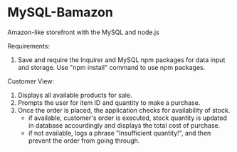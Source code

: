 # MySQL-Bamazon
Amazon-like storefront with the MySQL and node.js

Requirements: 
1. Save and require the Inquirer and MySQL npm packages for data input and storage. Use "npm install" command to use npm packages.

Customer View:
1. Displays all available products for sale.
2. Prompts the user for item ID and quantity to make a purchase.
3. Once the order is placed, the application checks for availability of stock.
    * if available, customer's order is executed, stock quantity is updated in database accourdingly and displays    the total cost of purchase.
    * if not available, logs a phrase "Insufficient quantity!", and then prevent the order from going through.


